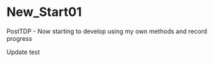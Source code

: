 # New_Start01
PostTDP - Now starting to develop using my own methods and record progress

Update test
